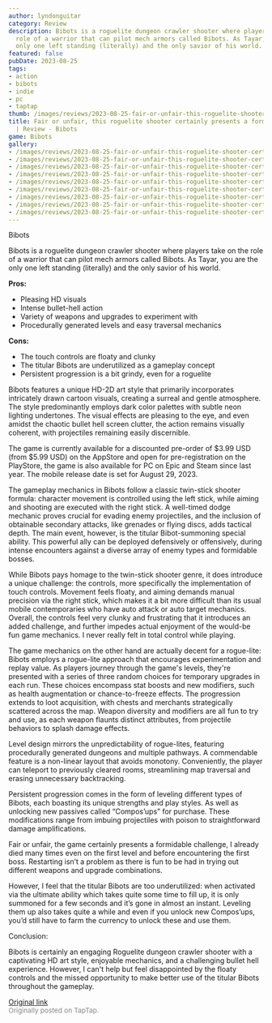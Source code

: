 ```yaml
---
author: lyndonguitar
category: Review
description: Bibots is a roguelite dungeon crawler shooter where players take on the
  role of a warrior that can pilot mech armors called Bibots. As Tayar, you are the
  only one left standing (literally) and the only savior of his world.
featured: false
pubDate: 2023-08-25
tags:
- action
- bibots
- indie
- pc
- taptap
thumb: /images/reviews/2023-08-25-fair-or-unfair-this-roguelite-shooter-certainly-presents-a-formidable-challenge--review---0.avif
title: Fair or unfair, this roguelite shooter certainly presents a formidable challenge
  | Review - Bibots
game: Bibots
gallery:
- /images/reviews/2023-08-25-fair-or-unfair-this-roguelite-shooter-certainly-presents-a-formidable-challenge--review---0.avif
- /images/reviews/2023-08-25-fair-or-unfair-this-roguelite-shooter-certainly-presents-a-formidable-challenge--review---1.avif
- /images/reviews/2023-08-25-fair-or-unfair-this-roguelite-shooter-certainly-presents-a-formidable-challenge--review---2.avif
- /images/reviews/2023-08-25-fair-or-unfair-this-roguelite-shooter-certainly-presents-a-formidable-challenge--review---3.avif
- /images/reviews/2023-08-25-fair-or-unfair-this-roguelite-shooter-certainly-presents-a-formidable-challenge--review---4.avif
- /images/reviews/2023-08-25-fair-or-unfair-this-roguelite-shooter-certainly-presents-a-formidable-challenge--review---5.avif
- /images/reviews/2023-08-25-fair-or-unfair-this-roguelite-shooter-certainly-presents-a-formidable-challenge--review---6.avif
- /images/reviews/2023-08-25-fair-or-unfair-this-roguelite-shooter-certainly-presents-a-formidable-challenge--review---7.avif
- /images/reviews/2023-08-25-fair-or-unfair-this-roguelite-shooter-certainly-presents-a-formidable-challenge--review---8.avif
---
```

Bibots

Bibots is a roguelite dungeon crawler shooter where players take on the role of a warrior that can pilot mech armors called Bibots. As Tayar, you are the only one left standing (literally) and the only savior of his world.


**Pros:**
- Pleasing HD visuals
- Intense bullet-hell action
- Variety of weapons and upgrades to experiment with
- Procedurally generated levels and easy traversal mechanics


**Cons:**
- The touch controls are floaty and clunky
- The titular Bibots are underutilized as a gameplay concept
- Persistent progression is a bit grindy, even for a roguelite


Bibots features a unique HD-2D art style that primarily incorporates intricately drawn cartoon visuals, creating a surreal and gentle atmosphere. The style predominantly employs dark color palettes with subtle neon lighting undertones. The visual effects are pleasing to the eye, and even amidst the chaotic bullet hell screen clutter, the action remains visually coherent, with projectiles remaining easily discernible.

The game is currently available for a discounted pre-order of $3.99 USD (from $5.99 USD) on the AppStore and open for pre-registration on the PlayStore, the game is also available for PC on Epic and Steam since last year. The mobile release date is set for August 29, 2023.

The gameplay mechanics in Bibots follow a classic twin-stick shooter formula: character movement is controlled using the left stick, while aiming and shooting are executed with the right stick. A well-timed dodge mechanic proves crucial for evading enemy projectiles, and the inclusion of obtainable secondary attacks, like grenades or flying discs, adds tactical depth. The main event, however, is the titular Bibot-summoning special ability. This powerful ally can be deployed defensively or offensively, during intense encounters against a diverse array of enemy types and formidable bosses.

While Bibots pays homage to the twin-stick shooter genre, it does introduce a unique challenge: the controls, more specifically the implementation of touch controls. Movement feels floaty, and aiming demands manual precision via the right stick, which makes it a bit more difficult than its usual mobile contemporaries who have auto attack or auto target mechanics. Overall, the controls feel very clunky and frustrating that it introduces an added challenge, and further impedes actual enjoyment of the would-be fun game mechanics. I never really felt in total control while playing.

The game mechanics on the other hand are actually decent for a rogue-lite: Bibots employs a rogue-lite approach that encourages experimentation and replay value. As players journey through the game's levels, they're presented with a series of three random choices for temporary upgrades in each run. These choices encompass stat boosts and new modifiers, such as health augmentation or chance-to-freeze effects. The progression extends to loot acquisition, with chests and merchants strategically scattered across the map. Weapon diversity  and modifiers are all fun to try and use, as each weapon flaunts distinct attributes, from projectile behaviors to splash damage effects.

Level design mirrors the unpredictability of rogue-lites, featuring procedurally generated dungeons and multiple pathways. A commendable feature is a non-linear layout that avoids monotony. Conveniently, the player can teleport to previously cleared rooms, streamlining map traversal and erasing unnecessary backtracking.

Persistent progression comes in the form of leveling different types of Bibots, each boasting its unique strengths and play styles. As well as unlocking new passives called “Compos’ups” for purchase. These modifications range from imbuing projectiles with poison to straightforward damage amplifications.

Fair or unfair, the game certainly presents a formidable challenge, I already died many times even on the first level and before encountering the first boss. Restarting isn’t a problem as there is fun to be had in trying out different weapons and upgrade combinations.

However, I feel that the titular Bibots are too underutilized: when activated via the ultimate ability which takes quite some time to fill up, it is only summoned for a few seconds and it’s gone in almost an instant. Leveling them up also takes quite a while and even if you unlock new Compos’ups, you’d still have to farm the currency to unlock these and use them.

Conclusion:

Bibots is certainly an engaging Roguelite dungeon crawler shooter with a captivating HD art style, enjoyable mechanics, and a challenging bullet hell experience. However, I can't help but feel disappointed by the floaty controls and the missed opportunity to make better use of the titular Bibots throughout the gameplay.

[Original link](https://www.taptap.io/post/6195071)<br><span style="font-size: 0.95em; color: #888;">Originally posted on TapTap.</span>